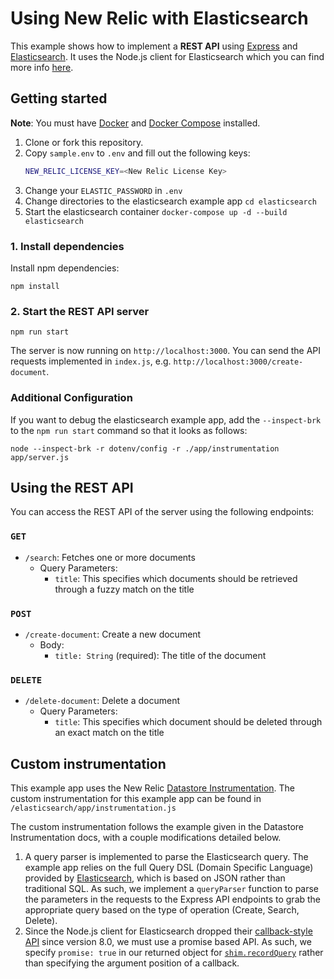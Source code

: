 # Using New Relic with Elasticsearch

This example shows how to implement a **REST API** using [Express](https://expressjs.com/) and [Elasticsearch](https://www.elastic.co/enterprise-search). It uses the Node.js client for Elasticsearch which you can find more info [here](https://www.elastic.co/guide/en/elasticsearch/client/javascript-api/current/index.html).

## Getting started

**Note**: You must have [Docker](https://docs.docker.com/get-docker/) and [Docker Compose](https://docs.docker.com/compose/install/) installed.

 1. Clone or fork this repository.
 2. Copy `sample.env` to `.env` and fill out the following keys:
    ```sh
    NEW_RELIC_LICENSE_KEY=<New Relic License Key>
    ```
 3. Change your `ELASTIC_PASSWORD` in `.env` 
 4. Change directories to the elasticsearch example app `cd elasticsearch` 
 5. Start the elasticsearch container `docker-compose up -d --build elasticsearch`

### 1. Install dependencies

Install npm dependencies:
```
npm install
```

### 2. Start the REST API server

```
npm run start
```

The server is now running on `http://localhost:3000`. You can send the API requests implemented in `index.js`, e.g. `http://localhost:3000/create-document`.

### Additional Configuration

If you want to debug the elasticsearch example app, add the `--inspect-brk` to the `npm run start` command so that it looks as follows:

```
node --inspect-brk -r dotenv/config -r ./app/instrumentation app/server.js
```

## Using the REST API

You can access the REST API of the server using the following endpoints:

### `GET`

- `/search`: Fetches one or more documents
  - Query Parameters:
    - `title`: This specifies which documents should be retrieved through a fuzzy match on the title

### `POST`

- `/create-document`: Create a new document
  - Body:
    - `title: String` (required): The title of the document

### `DELETE`

- `/delete-document`: Delete a document
  - Query Parameters:
    - `title`: This specifies which document should be deleted through an exact match on the title

## Custom instrumentation

This example app uses the New Relic [Datastore Instrumentation](https://newrelic.github.io/node-newrelic/tutorial-Datastore-Simple.html). The custom instrumentation for this example app can be found in `/elasticsearch/app/instrumentation.js`

The custom instrumentation follows the example given in the Datastore Instrumentation docs, with a couple modifications detailed below.
1. A query parser is implemented to parse the Elasticsearch query. The example app relies on the full Query DSL (Domain Specific Language) provided by [Elasticsearch](https://www.elastic.co/guide/en/elasticsearch/reference/current/query-dsl.html), which is based on JSON rather than traditional SQL. As such, we implement a `queryParser` function to parse the parameters in the requests to the Express API endpoints to grab the appropriate query based on the type of operation (Create, Search, Delete).
2. Since the Node.js client for Elasticsearch dropped their [callback-style API](https://www.elastic.co/guide/en/elasticsearch/client/javascript-api/current/changelog-client.html#_drop_callback_style_api) since version 8.0, we must use a promise based API. As such, we specify `promise: true` in our returned object for [`shim.recordQuery`](https://newrelic.github.io/node-newrelic/DatastoreShim.html#recordQuery) rather than specifying the argument position of a callback.